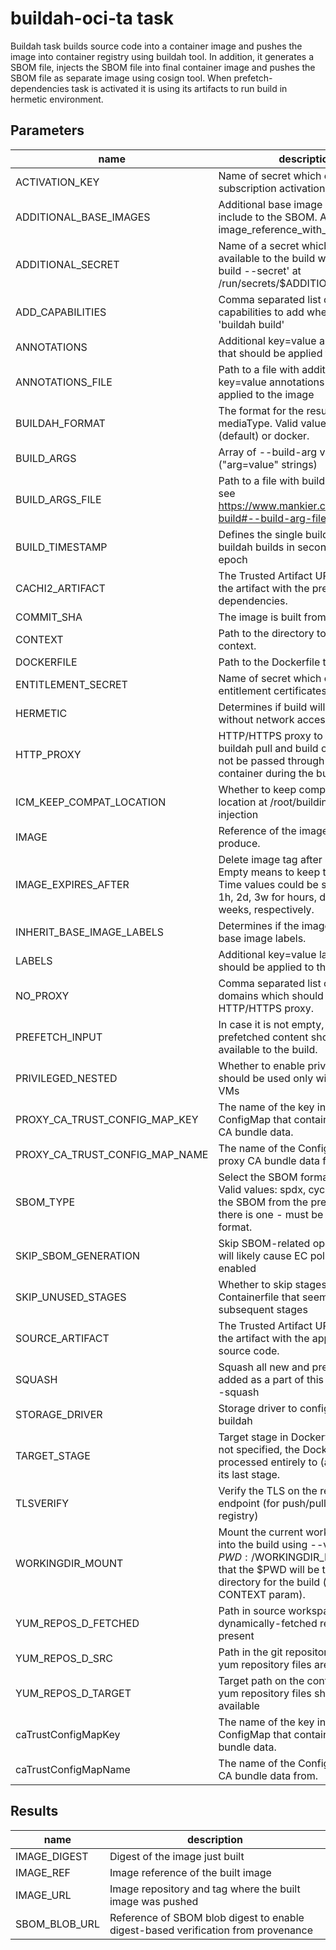 # buildah-oci-ta task

Buildah task builds source code into a container image and pushes the image into container registry using buildah tool.
In addition, it generates a SBOM file, injects the SBOM file into final container image and pushes the SBOM file as separate image using cosign tool.
When prefetch-dependencies task is activated it is using its artifacts to run build in hermetic environment.

## Parameters
|name|description|default value|required|
|---|---|---|---|
|ACTIVATION_KEY|Name of secret which contains subscription activation key|activation-key|false|
|ADDITIONAL_BASE_IMAGES|Additional base image references to include to the SBOM. Array of image_reference_with_digest strings|[]|false|
|ADDITIONAL_SECRET|Name of a secret which will be made available to the build with 'buildah build --secret' at /run/secrets/$ADDITIONAL_SECRET|does-not-exist|false|
|ADD_CAPABILITIES|Comma separated list of extra capabilities to add when running 'buildah build'|""|false|
|ANNOTATIONS|Additional key=value annotations that should be applied to the image|[]|false|
|ANNOTATIONS_FILE|Path to a file with additional key=value annotations that should be applied to the image|""|false|
|BUILDAH_FORMAT|The format for the resulting image's mediaType. Valid values are oci (default) or docker.|oci|false|
|BUILD_ARGS|Array of --build-arg values ("arg=value" strings)|[]|false|
|BUILD_ARGS_FILE|Path to a file with build arguments, see https://www.mankier.com/1/buildah-build#--build-arg-file|""|false|
|BUILD_TIMESTAMP|Defines the single build time for all buildah builds in seconds since UNIX epoch|""|false|
|CACHI2_ARTIFACT|The Trusted Artifact URI pointing to the artifact with the prefetched dependencies.|""|false|
|COMMIT_SHA|The image is built from this commit.|""|false|
|CONTEXT|Path to the directory to use as context.|.|false|
|DOCKERFILE|Path to the Dockerfile to build.|./Dockerfile|false|
|ENTITLEMENT_SECRET|Name of secret which contains the entitlement certificates|etc-pki-entitlement|false|
|HERMETIC|Determines if build will be executed without network access.|false|false|
|HTTP_PROXY|HTTP/HTTPS proxy to use for the buildah pull and build operations. Will not be passed through to the container during the build process.|""|false|
|ICM_KEEP_COMPAT_LOCATION|Whether to keep compatibility location at /root/buildinfo/ for ICM injection|true|false|
|IMAGE|Reference of the image buildah will produce.||true|
|IMAGE_EXPIRES_AFTER|Delete image tag after specified time. Empty means to keep the image tag. Time values could be something like 1h, 2d, 3w for hours, days, and weeks, respectively.|""|false|
|INHERIT_BASE_IMAGE_LABELS|Determines if the image inherits the base image labels.|true|false|
|LABELS|Additional key=value labels that should be applied to the image|[]|false|
|NO_PROXY|Comma separated list of hosts or domains which should bypass the HTTP/HTTPS proxy.|""|false|
|PREFETCH_INPUT|In case it is not empty, the prefetched content should be made available to the build.|""|false|
|PRIVILEGED_NESTED|Whether to enable privileged mode, should be used only with remote VMs|false|false|
|PROXY_CA_TRUST_CONFIG_MAP_KEY|The name of the key in the ConfigMap that contains the proxy CA bundle data.|ca-bundle.crt|false|
|PROXY_CA_TRUST_CONFIG_MAP_NAME|The name of the ConfigMap to read proxy CA bundle data from.|proxy-ca-bundle|false|
|SBOM_TYPE|Select the SBOM format to generate. Valid values: spdx, cyclonedx. Note: the SBOM from the prefetch task - if there is one - must be in the same format.|spdx|false|
|SKIP_SBOM_GENERATION|Skip SBOM-related operations. This will likely cause EC policies to fail if enabled|false|false|
|SKIP_UNUSED_STAGES|Whether to skip stages in Containerfile that seem unused by subsequent stages|true|false|
|SOURCE_ARTIFACT|The Trusted Artifact URI pointing to the artifact with the application source code.||true|
|SQUASH|Squash all new and previous layers added as a part of this build, as per --squash|false|false|
|STORAGE_DRIVER|Storage driver to configure for buildah|overlay|false|
|TARGET_STAGE|Target stage in Dockerfile to build. If not specified, the Dockerfile is processed entirely to (and including) its last stage.|""|false|
|TLSVERIFY|Verify the TLS on the registry endpoint (for push/pull to a non-TLS registry)|true|false|
|WORKINGDIR_MOUNT|Mount the current working directory into the build using --volume $PWD:/$WORKINGDIR_MOUNT. Note that the $PWD will be the context directory for the build (see the CONTEXT param).|""|false|
|YUM_REPOS_D_FETCHED|Path in source workspace where dynamically-fetched repos are present|fetched.repos.d|false|
|YUM_REPOS_D_SRC|Path in the git repository in which yum repository files are stored|repos.d|false|
|YUM_REPOS_D_TARGET|Target path on the container in which yum repository files should be made available|/etc/yum.repos.d|false|
|caTrustConfigMapKey|The name of the key in the ConfigMap that contains the CA bundle data.|ca-bundle.crt|false|
|caTrustConfigMapName|The name of the ConfigMap to read CA bundle data from.|trusted-ca|false|

## Results
|name|description|
|---|---|
|IMAGE_DIGEST|Digest of the image just built|
|IMAGE_REF|Image reference of the built image|
|IMAGE_URL|Image repository and tag where the built image was pushed|
|SBOM_BLOB_URL|Reference of SBOM blob digest to enable digest-based verification from provenance|

